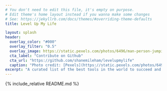 ```yaml
---
# You don't need to edit this file, it's empty on purpose.
# Edit theme's home layout instead if you wanna make some changes
# See: https://jekyllrb.com/docs/themes/#overriding-theme-defaults
title: Level Up My Life

layout: splash
header:
  overlay_color: "#000"
  overlay_filter: "0.5"
  overlay_image: https://static.pexels.com/photos/6496/man-person-jumping-desert.jpg
  cta_label: "Contribute on Github"
  cta_url: "https://github.com/shanemileham/levelupmylife"
  caption: "Photo credit: [Pexels](https://static.pexels.com/photos/6496/man-person-jumping-desert.jpg)"
excerpt: "A curated list of the best tools in the world to succeed and be happy"
---
```


{% include_relative README.md %}
